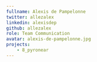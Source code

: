 ```yaml
---
fullname: Alexis de Pampelonne
twitter: allezalex
linkedin: alexisdep
github: allezalex
role: Team Communication
avatar: alexis-de-pampelonne.jpg
projects:
    - 8_pyronear
---
```


